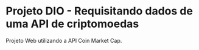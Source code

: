 # Projeto DIO - Requisitando dados de uma API de criptomoedas
Projeto Web utilizando a API Coin Market Cap.

